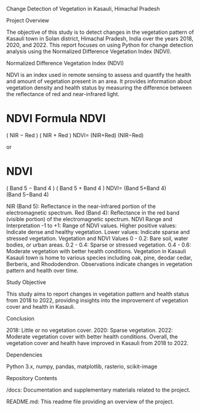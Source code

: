 Change Detection of Vegetation in Kasauli, Himachal Pradesh

Project Overview

The objective of this study is to detect changes in the vegetation pattern of Kasauli town in Solan district, Himachal Pradesh, India over the years 2018, 2020, and 2022. This report focuses on using Python for change detection analysis using the Normalized Difference Vegetation Index (NDVI).

Normalized Difference Vegetation Index (NDVI)

NDVI is an index used in remote sensing to assess and quantify the health and amount of vegetation present in an area. It provides information about vegetation density and health status by measuring the difference between the reflectance of red and near-infrared light.

NDVI Formula
NDVI
=
(
NIR
−
Red
)
(
NIR
+
Red
)
NDVI= 
(NIR+Red)
(NIR−Red)
​
 

or

NDVI
=
(
Band 5
−
Band 4
)
(
Band 5
+
Band 4
)
NDVI= 
(Band 5+Band 4)
(Band 5−Band 4)
​
 

NIR (Band 5): Reflectance in the near-infrared portion of the electromagnetic spectrum.
Red (Band 4): Reflectance in the red band (visible portion) of the electromagnetic spectrum.
NDVI Range and Interpretation
-1 to +1: Range of NDVI values.
Higher positive values: Indicate dense and healthy vegetation.
Lower values: Indicate sparse and stressed vegetation.
Vegetation and NDVI Values
0 - 0.2: Bare soil, water bodies, or urban areas.
0.2 - 0.4: Sparse or stressed vegetation.
0.4 - 0.6: Moderate vegetation with better health conditions.
Vegetation in Kasauli
Kasauli town is home to various species including oak, pine, deodar cedar, Berberis, and Rhododendron. Observations indicate changes in vegetation pattern and health over time.

Study Objective

This study aims to report changes in vegetation pattern and health status from 2018 to 2022, providing insights into the improvement of vegetation cover and health in Kasauli.

Conclusion

2018: Little or no vegetation cover.
2020: Sparse vegetation.
2022: Moderate vegetation cover with better health conditions.
Overall, the vegetation cover and health have improved in Kasauli from 2018 to 2022.

Dependencies

Python 3.x,
numpy,
pandas,
matplotlib,
rasterio,
scikit-image

Repository Contents

/docs: Documentation and supplementary materials related to the project.

README.md: This readme file providing an overview of the project.
